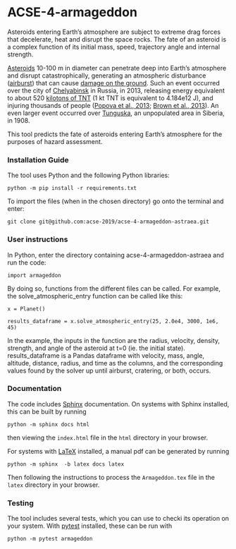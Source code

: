 # ACSE-4-armageddon

Asteroids entering Earth’s atmosphere are subject to extreme drag forces that decelerate, heat and disrupt the space rocks. The fate of an asteroid is a complex function of its initial mass, speed, trajectory angle and internal strength. 

[Asteroids](https://en.wikipedia.org/wiki/Asteroid) 10-100 m in diameter can penetrate deep into Earth’s atmosphere and disrupt catastrophically, generating an atmospheric disturbance ([airburst](https://en.wikipedia.org/wiki/Air_burst)) that can cause [damage on the ground](https://www.youtube.com/watch?v=tq02C_3FvFo). Such an event occurred over the city of [Chelyabinsk](https://en.wikipedia.org/wiki/Chelyabinsk_meteor) in Russia, in 2013, releasing energy equivalent to about 520 [kilotons of TNT](https://en.wikipedia.org/wiki/TNT_equivalent) (1 kt TNT is equivalent to 4.184e12 J), and injuring thousands of people ([Popova et al., 2013](http://doi.org/10.1126/science.1242642); [Brown et al., 2013](http://doi.org/10.1038/nature12741)). An even larger event occurred over [Tunguska](https://en.wikipedia.org/wiki/Tunguska_event), an unpopulated area in Siberia, in 1908. 

This tool predicts the fate of asteroids entering Earth’s atmosphere for the purposes of hazard assessment.

### Installation Guide

The tool uses Python and the following Python libraries: 
```
python -m pip install -r requirements.txt
```

To import the files (when in the chosen directory) go onto the terminal and enter:

```
git clone git@github.com:acse-2019/acse-4-armageddon-astraea.git
```

### User instructions

In Python, enter the directory containing acse-4-armageddon-astraea and run the code:

```
import armageddon
```
By doing so, functions from the different files can be called. For example, the solve_atmospheric_entry function can be called like this:

```
x = Planet()

results_dataframe = x.solve_atmospheric_entry(25, 2.0e4, 3000, 1e6, 45) 

```
In the example, the inputs in the function are the radius, velocity, density, strength, and angle of the asteroid at t=0 (ie. the initial state). results_dataframe is a Pandas dataframe with velocity, mass, angle, altitude, distance, radius, and time as the columns, and the corresponding values found by the solver up until airburst, cratering, or both, occurs.

### Documentation

The code includes [Sphinx](https://www.sphinx-doc.org) documentation. On systems with Sphinx installed, this can be built by running

```
python -m sphinx docs html
```

then viewing the `index.html` file in the `html` directory in your browser.

For systems with [LaTeX](https://www.latex-project.org/get/) installed, a manual pdf can be generated by running

```
python -m sphinx  -b latex docs latex
```

Then following the instructions to process the `Armageddon.tex` file in the `latex` directory in your browser.

### Testing

The tool includes several tests, which you can use to checki its operation on your system. With [pytest](https://doc.pytest.org/en/latest) installed, these can be run with

```
python -m pytest armageddon
```
